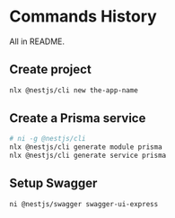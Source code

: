 # Commands History

All in README.

## Create project

```sh
nlx @nestjs/cli new the-app-name
```

## Create a Prisma service

```sh
# ni -g @nestjs/cli
nlx @nestjs/cli generate module prisma
nlx @nestjs/cli generate service prisma
```

## Setup Swagger

```sh
ni @nestjs/swagger swagger-ui-express
```
